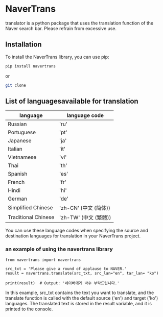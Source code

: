 # NaverTrans

translator is a python package that uses the translation function of the Naver search bar. Please refrain from excessive use. 


## Installation

To install the NaverTrans library, you can use pip:

```bash
pip install navertrans
```

or

```bash
git clone 
```

## List of languages ​​available for translation

|language|language code|
|-------|--------|
|Russian | 'ru'|
|Portuguese | 'pt'|
|Japanese | 'ja'|
|Italian | 'it'|
|Vietnamese | 'vi'|
|Thai | 'th'|
|Spanish | 'es'|
|French | 'fr'|
|Hindi | 'hi'|
|German | 'de'|
|Simplified Chinese | 'zh-CN' (中文 (简体))|
|Traditional Chinese | 'zh-TW' (中文 (繁體))|

You can use these language codes when specifying the source and destination languages for translation in your NaverTrans project.

### an example of using the navertrans library
```
from navertrans import navertrans

src_txt = 'Please give a round of applause to NAVER.'
result = navertrans.translate(src_txt, src_lan="en", tar_lan= "ko")

print(result)  # Output: '네이버에게 박수 부탁드립니다.'
```

In this example, src_txt contains the text you want to translate, and the translate function is called with the default source ('en') and target ('ko') languages. The translated text is stored in the result variable, and it is printed to the console.